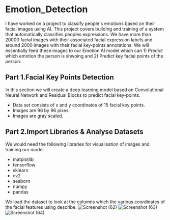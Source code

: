 # Emotion_Detection
I have worked on a project to classify people's emotions based on their facial images using AI. This project covers building and training of a system that automatically classifies peoples expressions. We have more than 20000 facial images with their associated facial expression labels and around 2000 images with their facial key-points annotations. We will essentially feed these images to our Emotion AI model which can 1) Predict which emotion the person is shwoing and 2) Predict key facial points of the person.

## Part 1.Facial Key Points Detection
In this section we will create a deep learning model based on Convolutional Neural Network and Residual Blocks to predict facial key-points.
- Data set consists of x and y coordinates of 15 facial key points.
- Images are 96 by 96 pixes.
- Images are gray scaled.


## Part 2.Import Libraries & Analyse Datasets
We would need the following libraries for visualisation of images and training our model
- matplotlib
- tensorflow
- sklearn
- cv2
- seaborn
- numpy
- pandas

We load the dataset to look at the columns which the various coordinates of the facial features using describe.
![Screenshot (62)](https://user-images.githubusercontent.com/70371572/130304115-925d1da2-26d2-4a2a-aa5b-35fef44c0260.png)
![Screenshot (63)](https://user-images.githubusercontent.com/70371572/130304141-46661b78-eeea-4f74-b6ff-e22a7b0f137e.png)
![Screenshot (64)](https://user-images.githubusercontent.com/70371572/130304149-4db162a4-61fd-4249-ad63-ca34d559619f.png)
